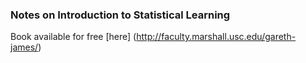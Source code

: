 ### Notes on Introduction to Statistical Learning

Book available for free [here] (http://faculty.marshall.usc.edu/gareth-james/)